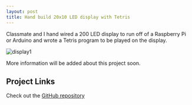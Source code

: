 ```yaml
---
layout: post
title: Hand build 20x10 LED display with Tetris
---
```


Classmate and I hand wired a 200 LED display to run off of a Raspberry Pi or Arduino and wrote a Tetris program to be played on the display.

<img src="https://danielfrentzel.github.io/static/display_small.png" alt="display1">

More information will be added about this project soon.

<h2>Project Links</h2>
<p>Check out the <a href="https://github.com/MystiriodisLykos/Ercinee">GitHub repository</a></p>
